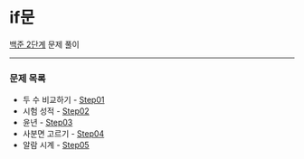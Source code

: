 # if문
[백준 2단계](https://www.acmicpc.net/step/4) 문제 풀이

---

### 문제 목록

- 두 수 비교하기 - [Step01](https://github.com/StudyForCoding/BEAKJOON/tree/master/02_If/Step01/README.md)
- 시험 성적 - [Step02](https://github.com/StudyForCoding/BEAKJOON/tree/master/02_If/Step02/README.md)
- 윤년 - [Step03](https://github.com/StudyForCoding/BEAKJOON/tree/master/02_If/Step03/README.md)
- 사분면 고르기 - [Step04](https://github.com/StudyForCoding/BEAKJOON/tree/master/02_If/Step04/README.md)
- 알람 시계 - [Step05](https://github.com/StudyForCoding/BEAKJOON/tree/master/02_If/Step05/README.md)
